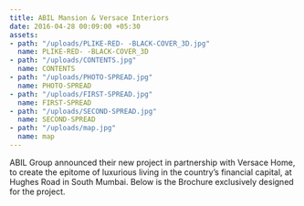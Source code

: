 ```yaml
---
title: ABIL Mansion & Versace Interiors
date: 2016-04-28 00:09:00 +05:30
assets:
- path: "/uploads/PLIKE-RED- -BLACK-COVER_3D.jpg"
  name: PLIKE-RED- -BLACK-COVER_3D
- path: "/uploads/CONTENTS.jpg"
  name: CONTENTS
- path: "/uploads/PHOTO-SPREAD.jpg"
  name: PHOTO-SPREAD
- path: "/uploads/FIRST-SPREAD.jpg"
  name: FIRST-SPREAD
- path: "/uploads/SECOND-SPREAD.jpg"
  name: SECOND-SPREAD
- path: "/uploads/map.jpg"
  name: map
---
```


ABIL Group announced their new project in partnership with Versace Home, to create the epitome of luxurious living in the country’s financial capital, at Hughes Road in South Mumbai. Below is the Brochure exclusively designed for the project.
